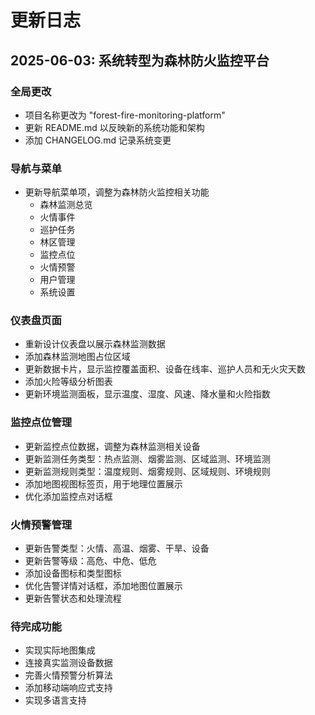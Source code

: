 # 更新日志

## 2025-06-03: 系统转型为森林防火监控平台

### 全局更改
- 项目名称更改为 "forest-fire-monitoring-platform"
- 更新 README.md 以反映新的系统功能和架构
- 添加 CHANGELOG.md 记录系统变更

### 导航与菜单
- 更新导航菜单项，调整为森林防火监控相关功能
  - 森林监测总览
  - 火情事件
  - 巡护任务
  - 林区管理
  - 监控点位
  - 火情预警
  - 用户管理
  - 系统设置

### 仪表盘页面
- 重新设计仪表盘以展示森林监测数据
- 添加森林监测地图占位区域
- 更新数据卡片，显示监控覆盖面积、设备在线率、巡护人员和无火灾天数
- 添加火险等级分析图表
- 更新环境监测面板，显示温度、湿度、风速、降水量和火险指数

### 监控点位管理
- 更新监控点位数据，调整为森林监测相关设备
- 更新监测任务类型：热点监测、烟雾监测、区域监测、环境监测
- 更新监测规则类型：温度规则、烟雾规则、区域规则、环境规则
- 添加地图视图标签页，用于地理位置展示
- 优化添加监控点对话框

### 火情预警管理
- 更新告警类型：火情、高温、烟雾、干旱、设备
- 更新告警等级：高危、中危、低危
- 添加设备图标和类型图标
- 优化告警详情对话框，添加地图位置展示
- 更新告警状态和处理流程

### 待完成功能
- 实现实际地图集成
- 连接真实监测设备数据
- 完善火情预警分析算法
- 添加移动端响应式支持
- 实现多语言支持 